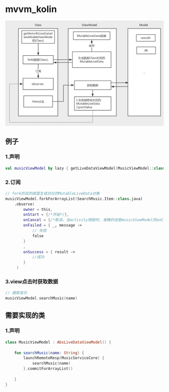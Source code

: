 # mvvm_kolin

![mvvm_kolin.png](./assets/mvvm_kotlin.png)

## 例子
### 1.声明
```kotlin
val musicViewModel by lazy { getLiveDataViewModel(MusicViewModel::class.java) }
```
    

### 2.订阅
```kotlin
// fork的目的就是生成对应的MutableLiveData对象
musicViewModel.forkForArrayList(SearchMusic.Item::class.java)
    .observe(
        owner = this,
        onStart = {/*开始*/},
        onCancel = {/*取消，当activity销毁时，准确的说是musicViewModel的onCleared()触发时*/},
        onFailed = { _, message ->
            // 失败
            false
        }
        ,
        onSuccess = { result ->
            //成功
        }
     )
```

### 3.view点击时获取数据
```kotlin
// 搜索音乐
musicViewModel.searchMusic(name)
```

## 需要实现的类
### 1.声明
```kotlin
class MusicViewModel : AbsLiveDataViewModel() {

    fun searchMusic(name: String) {
        launchRemoteResp(MusicServiceCore) {
            searchMusic(name)
        }.commitForArrayList()

    }
}
```
